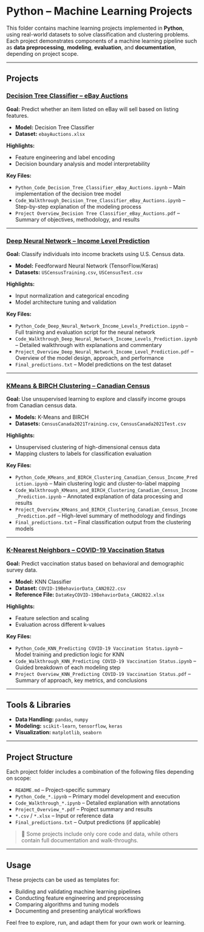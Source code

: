 # Python – Machine Learning Projects

This folder contains machine learning projects implemented in **Python**, using real-world datasets to solve classification and clustering problems. Each project demonstrates components of a machine learning pipeline such as **data preprocessing**, **modeling**, **evaluation**, and **documentation**, depending on project scope.

---

## Projects

### [Decision Tree Classifier – eBay Auctions](./Decision-Tree-Classifier-eBay-Auctions)
**Goal:** Predict whether an item listed on eBay will sell based on listing features.

- **Model:** Decision Tree Classifier  
- **Dataset:** `ebayAuctions.xlsx`

**Highlights:**
- Feature engineering and label encoding
- Decision boundary analysis and model interpretability

**Key Files:**
- `Python_Code_Decision_Tree_Classifier_eBay_Auctions.ipynb` – Main implementation of the decision tree model  
- `Code_Walkthrough_Decision_Tree_Classifier_eBay_Auctions.ipynb` – Step-by-step explanation of the modeling process  
- `Project Overview_Decision Tree Classifier_eBay_Auctions.pdf` – Summary of objectives, methodology, and results

---

### [Deep Neural Network – Income Level Prediction](./Deep_Neural_Network_Income_Levels_Prediction)
**Goal:** Classify individuals into income brackets using U.S. Census data.

- **Model:** Feedforward Neural Network (TensorFlow/Keras)  
- **Datasets:** `USCensusTraining.csv`, `USCensusTest.csv`

**Highlights:**
- Input normalization and categorical encoding
- Model architecture tuning and validation

**Key Files:**
- `Python_Code_Deep_Neural_Network_Income_Levels_Prediction.ipynb` – Full training and evaluation script for the neural network  
- `Code_Walkthrough_Deep_Neural_Network_Income_Levels_Prediction.ipynb` – Detailed walkthrough with explanations and commentary  
- `Project_Overview_Deep_Neural_Network_Income_Level_Prediction.pdf` – Overview of the model design, approach, and performance  
- `Final_predictions.txt` – Model predictions on the test dataset

---

### [KMeans & BIRCH Clustering – Canadian Census](./KMeans_and_BIRCH_Clustering_Canadian_Census_Income_Prediction)
**Goal:** Use unsupervised learning to explore and classify income groups from Canadian census data.

- **Models:** K-Means and BIRCH  
- **Datasets:** `CensusCanada2021Training.csv`, `CensusCanada2021Test.csv`

**Highlights:**
- Unsupervised clustering of high-dimensional census data
- Mapping clusters to labels for classification evaluation

**Key Files:**
- `Python_Code_KMeans_and_BIRCH_Clustering_Canadian_Census_Income_Prediction.ipynb` – Main clustering logic and cluster-to-label mapping  
- `Code_Walkthrough_KMeans_and_BIRCH_Clustering_Canadian_Census_Income_Prediction.ipynb` – Annotated explanation of data processing and results  
- `Project_Overview_KMeans_and_BIRCH_Clustering_Canadian_Census_Income_Prediction.pdf` – High-level summary of methodology and findings  
- `Final_predictions.txt` – Final classification output from the clustering models

---

### [K-Nearest Neighbors – COVID-19 Vaccination Status](./KNN_Covid19_Vaccination_Status_Prediction)
**Goal:** Predict vaccination status based on behavioral and demographic survey data.

- **Model:** KNN Classifier  
- **Dataset:** `COVID-19BehaviorData_CAN2022.csv`  
- **Reference File:** `DataKeyCOVID-19BehaviorData_CAN2022.xlsx`

**Highlights:**
- Feature selection and scaling
- Evaluation across different k-values

**Key Files:**
- `Python_Code_KNN_Predicting COVID-19 Vaccination Status.ipynb` – Model training and prediction logic for KNN  
- `Code_Walkthrough_KNN_Predicting COVID-19 Vaccination Status.ipynb` – Guided breakdown of each modeling step  
- `Project Overview_KNN_Predicting COVID-19 Vaccination Status.pdf` – Summary of approach, key metrics, and conclusions

---

## Tools & Libraries

- **Data Handling:** `pandas`, `numpy`  
- **Modeling:** `scikit-learn`, `tensorflow`, `keras`  
- **Visualization:** `matplotlib`, `seaborn`  

---

## Project Structure

Each project folder includes a combination of the following files depending on scope:

- `README.md` – Project-specific summary  
- `Python_Code_*.ipynb` – Primary model development and execution  
- `Code_Walkthrough_*.ipynb` – Detailed explanation with annotations  
- `Project_Overview_*.pdf` – Project summary and results  
- `*.csv` / `*.xlsx` – Input or reference data  
- `Final_predictions.txt` – Output predictions (if applicable)

> 📌 Some projects include only core code and data, while others contain full documentation and walk-throughs.

---

## Usage

These projects can be used as templates for:
- Building and validating machine learning pipelines  
- Conducting feature engineering and preprocessing  
- Comparing algorithms and tuning models  
- Documenting and presenting analytical workflows

Feel free to explore, run, and adapt them for your own work or learning.


